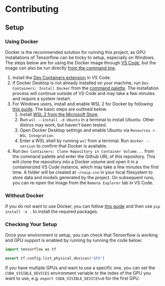 # Contributing

## Setup

### Using Docker

Docker is the recommended solution for running this project, as GPU installations of Tensorflow can be tricky to setup, especially on Windows. The steps below are for using the Docker image through [VS Code](https://code.visualstudio.com/), but the image can also be run directly [from the command line](https://docs.docker.com/get-started/run-your-own-container/).

1. Install the [Dev Containers extension](https://code.visualstudio.com/docs/devcontainers/containers) in VS Code.
2. If Docker Desktop is not already installed on your machine, run `Dev Containers: Install Docker` from the [command palette](https://code.visualstudio.com/docs/getstarted/userinterface#_command-palette). The installation process will continue outside of VS Code and may take a few minutes and require a system restart.
3. For Windows users, install and enable WSL 2 for Docker by following [this guide](https://docs.docker.com/desktop/wsl/). The basic steps are outlined below.
    1. Install [WSL 2 from the Microsoft Store](https://apps.microsoft.com/store/detail/windows-subsystem-for-linux/9P9TQF7MRM4R).
    2. Run `wsl --install -d Ubuntu` in a terminal to install Ubuntu. Other distros may work, but haven't been tested.
    3. Open Docker Desktop settings and enable Ubuntu via `Resources > WSL Integration`.
    4. Enter a WSL shell by running `wsl` from a terminal. Run `docker --version` to confirm that Docker is available.
4. Run `Dev Containers: Clone Repository in Container Volume...` from the command palette and enter the Github URL of this repository. This will clone the repository into a Docker volume and open it in a containerized VS Code instance, which may take a few minutes the first time. A folder will be created at `~/naip-cnn` in your local filesystem to store data and models generated by the project. On subsequent runs, you can re-open the image from the `Remote Explorer` tab in VS Code.

### Without Docker

If you do not want to use Docker, you can follow [this guide](https://www.tensorflow.org/install/pip) and then use `pip install -e .` to install the required packages.

### Checking Your Setup

Once your environment is setup, you can check that Tensorflow is working and GPU support is enabled by running by running the code below:

```python
import tensorflow as tf

assert tf.config.list_physical_devices('GPU')
```

If you have multiple GPUs and want to use a specific one, you can set the `CUDA_VISIBLE_DEVICES` environment variable to the index of the GPU you want to use, e.g. `export CUDA_VISIBLE_DEVICES=0` for the first GPU.

